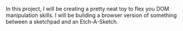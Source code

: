 In this project, I will be creating a pretty neat toy to flex you DOM manipulation skills. I will be building a browser version of something between a sketchpad and an Etch-A-Sketch.